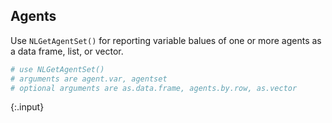---
---

## Agents

Use `NLGetAgentSet()` for reporting variable balues of one or more agents as a data frame, list, or vector.


~~~r
# use NLGetAgentSet()
# arguments are agent.var, agentset
# optional arguments are as.data.frame, agents.by.row, as.vector
~~~
{:.input}
